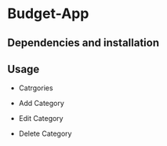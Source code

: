 # Budget-App

## Dependencies and installation

## Usage

- Catrgories

- Add Category

- Edit Category

- Delete Category
